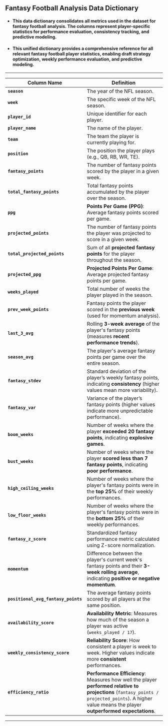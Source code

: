 ## Fantasy Football Analysis Data Dictionary

- #### This data dictionary consolidates all metrics used in the dataset for fantasy football analysis. The columns represent player-specific statistics for performance evaluation, consistency tracking, and predictive modeling.
- #### This unified dictionary provides a **comprehensive reference** for all relevant **fantasy football player statistics**, enabling **draft strategy optimization, weekly performance evaluation, and predictive modeling**.

---

| **Column Name**                    | **Definition** |
|-------------------------------------|--------------------------------------------------|
| **`season`**                        | The year of the NFL season. |
| **`week`**                          | The specific week of the NFL season. |
| **`player_id`**                     | Unique identifier for each player. |
| **`player_name`**                   | The name of the player. |
| **`team`**                          | The team the player is currently playing for. |
| **`position`**                      | The position the player plays (e.g., QB, RB, WR, TE). |
| **`fantasy_points`**                | The number of fantasy points scored by the player in a given week. |
| **`total_fantasy_points`**          | Total fantasy points accumulated by the player over the season. |
| **`ppg`**                           | **Points Per Game (PPG)**: Average fantasy points scored per game. |
| **`projected_points`**              | The number of fantasy points the player was projected to score in a given week. |
| **`total_projected_points`**        | Sum of all **projected fantasy points** for the player throughout the season. |
| **`projected_ppg`**                 | **Projected Points Per Game**: Average projected fantasy points per game. |
| **`weeks_played`**                  | Total number of weeks the player played in the season. |
| **`prev_week_points`**              | Fantasy points the player scored in the **previous week** (used for momentum analysis). |
| **`last_3_avg`**                    | Rolling **3-week average** of the player's fantasy points (measures **recent performance trends**). |
| **`season_avg`**                    | The player's average fantasy points per game over the entire season. |
| **`fantasy_stdev`**                 | Standard deviation of the player’s weekly fantasy points, indicating **consistency** (higher values mean more variability). |
| **`fantasy_var`**                   | Variance of the player’s fantasy points (higher values indicate more unpredictable performance). |
| **`boom_weeks`**                    | Number of weeks where the player **exceeded 20 fantasy points**, indicating **explosive games**. |
| **`bust_weeks`**                    | Number of weeks where the player **scored less than 7 fantasy points**, indicating **poor performance**. |
| **`high_ceiling_weeks`**            | Number of weeks where the player's fantasy points were in the **top 25%** of their weekly performances. |
| **`low_floor_weeks`**               | Number of weeks where the player's fantasy points were in the **bottom 25%** of their weekly performances. |
| **`fantasy_z_score`**               | Standardized fantasy performance metric calculated using Z-score normalization. |
| **`momentum`**                      | Difference between the player's current week's fantasy points and their **3-week rolling average**, indicating **positive or negative momentum**. |
| **`positional_avg_fantasy_points`** | The average fantasy points scored by all players at the same position. |
| **`availability_score`**            | **Availability Metric**: Measures how much of the season a player was active (`weeks_played / 17`). |
| **`weekly_consistency_score`**      | **Reliability Score**: How consistent a player is week to week. Higher values indicate more **consistent** performances. |
| **`efficiency_ratio`**              | **Performance Efficiency**: Measures how well the player **performed relative to projections** (`fantasy_points / projected_points`). A higher value means the player **outperformed expectations**. |

---